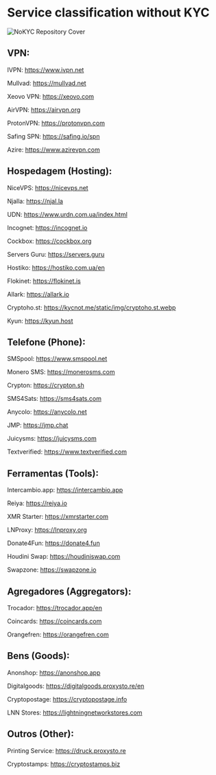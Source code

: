 # Service classification without KYC 

![NoKYC Repository Cover](https://github.com/AmazoniaLeaksOficial/no-kyc-services/assets/152492042/3aa0a1c4-5630-44e6-8960-1040c8aca215)


## VPN:

IVPN: https://www.ivpn.net 

Mullvad: https://mullvad.net

Xeovo VPN: https://xeovo.com

AirVPN: https://airvpn.org

ProtonVPN: https://protonvpn.com

Safing SPN: https://safing.io/spn

Azire: https://www.azirevpn.com


## Hospedagem (Hosting):

NiceVPS: https://nicevps.net

Njalla: https://njal.la

UDN: https://www.urdn.com.ua/index.html

Incognet: https://incognet.io

Cockbox: https://cockbox.org

Servers Guru: https://servers.guru

Hostiko: https://hostiko.com.ua/en

Flokinet: https://flokinet.is

Allark: https://allark.io

Cryptoho.st: https://kycnot.me/static/img/cryptoho.st.webp

Kyun: https://kyun.host


## Telefone (Phone):

SMSpool: https://www.smspool.net

Monero SMS: https://monerosms.com

Crypton: https://crypton.sh

SMS4Sats: https://sms4sats.com

Anycolo: https://anycolo.net

JMP: https://jmp.chat

Juicysms: https://juicysms.com

Textverified: https://www.textverified.com


## Ferramentas (Tools):

Intercambio.app: https://intercambio.app

Reiya: https://reiya.io

XMR Starter: https://xmrstarter.com

LNProxy: https://lnproxy.org

Donate4Fun: https://donate4.fun

Houdini Swap: https://houdiniswap.com

Swapzone: https://swapzone.io


## Agregadores (Aggregators):

Trocador: https://trocador.app/en

Coincards: https://coincards.com

Orangefren: https://orangefren.com


## Bens (Goods):

Anonshop: https://anonshop.app

Digitalgoods: https://digitalgoods.proxysto.re/en

Cryptopostage: https://cryptopostage.info

LNN Stores: https://lightningnetworkstores.com


## Outros (Other):

Printing Service: https://druck.proxysto.re

Cryptostamps: https://cryptostamps.biz

